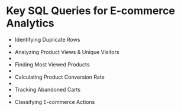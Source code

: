 # Key SQL Queries for E-commerce Analytics

* Identifying Duplicate Rows
* 
* Analyzing Product Views & Unique Visitors
* 
* Finding Most Viewed Products
* 
* Calculating Product Conversion Rate
* 
* Tracking Abandoned Carts
* 
* Classifying E-commerce Actions

